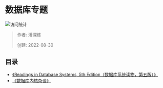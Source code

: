 # 数据库专题

![访问统计](https://visitor-badge.glitch.me/badge?page_id=senlypan.qa.08-database-about&left_color=blue&right_color=red)

> 作者: 潘深练
>
> 创建: 2022-08-30

## 目录 

- [《Readings in Database Systems, 5th Edition（数据库系统读物，第五版）》](http://www.redbook.io/)
- [《数据库内核杂谈》](https://www.infoq.cn/theme/46)
 